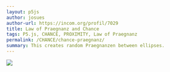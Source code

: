 ```yaml
---  
layout: p5js
author: josues
author-url: https://incom.org/profil/7029
title: Law of Praegnanz and Chance
tags: P5.js, CHANCE, PROXIMITY, Law of Praegnanz
permalink: /CHANCE/chance-praegnanz/
summary: This creates random Praegnanzen between ellipses.
---  
```


![](https://raw.githubusercontent.com/josues/gestalten-in-code/master/chance/p5js/chance-praegnanz/out.png)  
